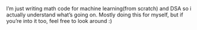 I’m just writing math code for machine learning(from scratch) and DSA so i actually understand what’s going on. Mostly doing this for myself, but if you’re into it too, feel free to look around :)
